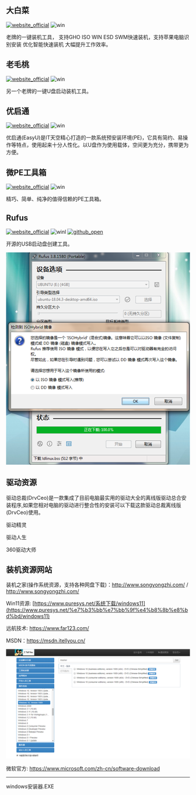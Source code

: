 ## 大白菜
[![website_official](https://gitbook07.oss-cn-hangzhou.aliyuncs.com/website_official.svg)](http://www.winbaicai.com/)  ![win](https://gitbook07.oss-cn-hangzhou.aliyuncs.com/windows.svg)  

老牌的一键装机工具， 支持GHO ISO WIN ESD SWM快速装机，支持苹果电脑识别安装 优化智能快速装机 大幅提升工作效率。

##  老毛桃
[![website_official](https://gitbook07.oss-cn-hangzhou.aliyuncs.com/website_official.svg)](https://www.laomaotao.net/)  ![win](https://gitbook07.oss-cn-hangzhou.aliyuncs.com/windows.svg)  

另一个老牌的一键U盘启动装机工具。

## 优启通

[![website_official](https://gitbook07.oss-cn-hangzhou.aliyuncs.com/website_official.svg)](https://www.uqitong.com/)  ![win](https://gitbook07.oss-cn-hangzhou.aliyuncs.com/windows.svg)  

优启通(EasyU)是IT天空精心打造的一款系统预安装环境(PE)，它具有简约、易操作等特点，使用起来十分人性化。以U盘作为使用载体，空间更为充分，携带更为方便。

## 微PE工具箱

[![website_official](https://gitbook07.oss-cn-hangzhou.aliyuncs.com/website_official.svg)](http://www.wepe.com.cn/)  ![win](https://gitbook07.oss-cn-hangzhou.aliyuncs.com/windows.svg)  

精巧、简单、纯净的值得信赖的PE工具箱。

## Rufus
[![website_official](https://gitbook07.oss-cn-hangzhou.aliyuncs.com/website_official.svg)](https://rufus.ie/)  ![winl](https://gitbook07.oss-cn-hangzhou.aliyuncs.com/windows.svg) [![github_open](https://gitbook07.oss-cn-hangzhou.aliyuncs.com/github_open.svg)](https://github.com/pbatard/rufus)

开源的USB启动盘创建工具。

![Rufus](../../.gitbook/assets/z-system-pe-iso-rufus-.png)

## 驱动资源

驱动总裁(DrvCeo)是一款集成了目前电脑最实用的驱动大全的离线版驱动总合安装程序,如果您相对电脑的驱动进行整合性的安装可以下载这款驱动总裁离线版(DrvCeo)使用。

驱动精灵

驱动人生

360驱动大师

## 装机资源网站

装机之家(操作系统资源，支持各种网盘下载)：http://www.songyongzhi.com/ / http://www.songyongzhi.com/

Win11资源: [https://www.puresys.net/系统下载/windows11](https://www.puresys.net/%e7%b3%bb%e7%bb%9f%e4%b8%8b%e8%bd%bd/windows11)

远航技术: https://www.far123.com/

MSDN：https://msdn.itellyou.cn/

![1576485196014](../../.gitbook/assets/z-system-pe-iso-msdn-.jpg)

微软官方: https://www.microsoft.com/zh-cn/software-download

---

windows安装器.EXE